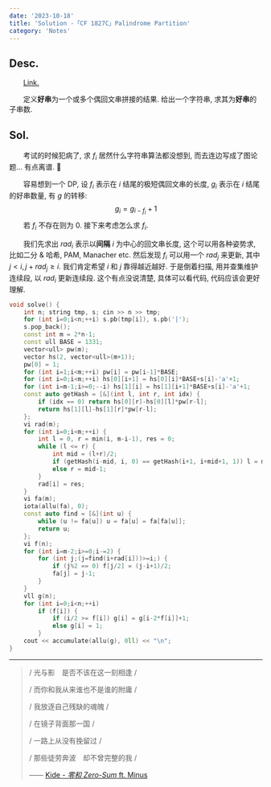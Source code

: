 ```yaml
---
date: '2023-10-18'
title: 'Solution -「CF 1827C」Palindrome Partition'
category: 'Notes'
---
```


## Desc.

&emsp;&emsp;[Link.](https://codeforces.com/problemset/problem/1827/C)

&emsp;&emsp;定义**好串**为一个或多个偶回文串拼接的结果. 给出一个字符串, 求其为**好串**的子串数.

## Sol.

&emsp;&emsp;考试的时候犯病了, 求 $f_i$ 居然什么字符串算法都没想到, 而去连边写成了图论题... 有点离谱. 🤔

&emsp;&emsp;容易想到一个 DP, 设 $f_i$ 表示在 $i$ 结尾的极短偶回文串的长度, $g_i$ 表示在 $i$ 结尾的好串数量, 有 $g$ 的转移:
$$
g_i = g_{i-f_i}+1
$$
&emsp;&emsp;若 $f_i$ 不存在则为 $0$. 接下来考虑怎么求 $f_i$.

&emsp;&emsp;我们先求出 $rad_i$ 表示以**间隔** $i$ 为中心的回文串长度, 这个可以用各种姿势求, 比如二分 & 哈希, PAM, Manacher etc. 然后发现 $f_i$ 可以用一个 $rad_j$ 来更新, 其中 $j < i, j+rad_j \geqslant i$. 我们肯定希望 $i$ 和 $j$ 靠得越近越好. 于是倒着扫描, 用并查集维护连续段, 以 $rad_i$ 更新连续段. 这个有点没说清楚, 具体可以看代码, 代码应该会更好理解.

```cpp
void solve() {
    int n; string tmp, s; cin >> n >> tmp;
    for (int i=0;i<n;++i) s.pb(tmp[i]), s.pb('|');
    s.pop_back();
    const int m = 2*n-1;
    const ull BASE = 1331;
    vector<ull> pw(m);
    vector hs(2, vector<ull>(m+1));
    pw[0] = 1;
    for (int i=1;i<m;++i) pw[i] = pw[i-1]*BASE;
    for (int i=0;i<m;++i) hs[0][i+1] = hs[0][i]*BASE+s[i]-'a'+1;
    for (int i=m-1;i>=0;--i) hs[1][i] = hs[1][i+1]*BASE+s[i]-'a'+1;
    const auto getHash = [&](int l, int r, int idx) {
        if (idx == 0) return hs[0][r]-hs[0][l]*pw[r-l];
        return hs[1][l]-hs[1][r]*pw[r-l];
    };
    vi rad(m);
    for (int i=0;i<m;++i) {
        int l = 0, r = min(i, m-i-1), res = 0;
        while (l <= r) {
            int mid = (l+r)/2;
            if (getHash(i-mid, i, 0) == getHash(i+1, i+mid+1, 1)) l = mid+1, res = mid;
            else r = mid-1;
        }
        rad[i] = res;
    }
    vi fa(m);
    iota(allu(fa), 0);
    const auto find = [&](int u) {
        while (u != fa[u]) u = fa[u] = fa[fa[u]];
        return u;
    };
    vi f(n);
    for (int i=m-2;i>=0;i-=2) {
        for (int j;(j=find(i+rad[i]))>=i;) {
            if (j%2 == 0) f[j/2] = (j-i+1)/2;
            fa[j] = j-1;
        }
    }
    vll g(n);
    for (int i=0;i<n;++i)
        if (f[i]) {
            if (i/2 >= f[i]) g[i] = g[i-2*f[i]]+1;
            else g[i] = 1;
        }
    cout << accumulate(allu(g), 0ll) << "\n";
}
```

----

> / 光与影　是否不该在这一刻相逢 /
>
> / 而你和我从来谁也不是谁的附庸 /
>
> / 我放逐自己残缺的魂魄 /
>
> / 在镜子背面那一国 /
>
> / 一路上从没有挽留过 /
>
> / 那些徒劳奔波　却不曾完整的我 /
>
> —— [Kide - *零和 Zero-Sum* ft. Minus](https://vocadb.net/S/291185/)